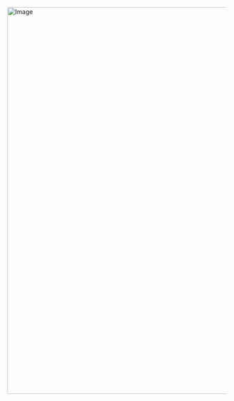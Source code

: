 <img width="1808" height="889" alt="Image" src="https://github.com/user-attachments/assets/8c06ecc5-00b8-437a-a54b-4b88483dd365" />
